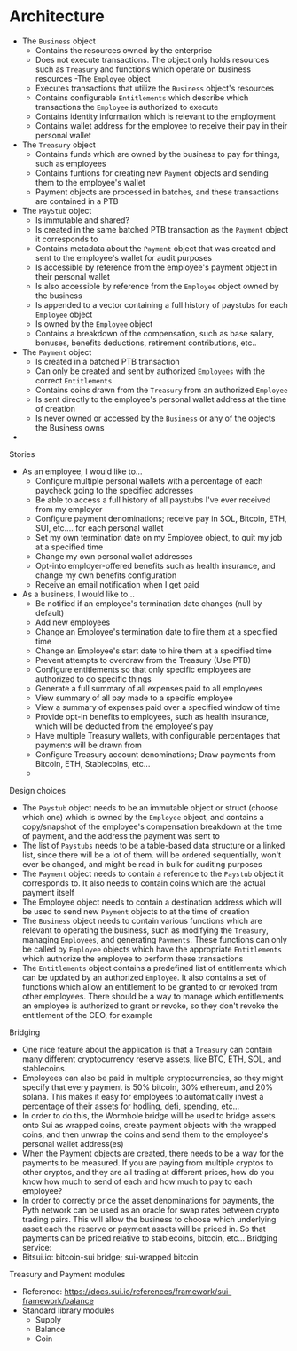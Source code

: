 # Architecture

- The `Business` object 
    - Contains the resources owned by the enterprise
    - Does not execute transactions. The object only holds resources such as `Treasury` and functions which operate on business resources
-The `Employee` object
    - Executes transactions that utilize the `Business` object's resources
    - Contains configurable `Entitlements` which describe which transactions the `Employee` is authorized to execute
    - Contains identity information which is relevant to the employment
    - Contains wallet address for the employee to receive their pay in their personal wallet
- The `Treasury` object
    - Contains funds which are owned by the business to pay for things, such as employees
    - Contains funtions for creating new `Payment` objects and sending them to the employee's wallet
    - Payment objects are processed in batches, and these transactions are contained in a PTB
- The `PayStub` object
    - Is immutable and shared?
    - Is created in the same batched PTB transaction as the `Payment` object it corresponds to
    - Contains metadata about the `Payment` object that was created and sent to the employee's wallet for audit purposes
    - Is accessible by reference from the employee's payment object in their personal wallet
    - Is also accessible by reference from the `Employee` object owned by the business
    - Is appended to a vector containing a full history of paystubs for each `Employee` object
    - Is owned by the `Employee` object
    - Contains a breakdown of the compensation, such as base salary, bonuses, benefits deductions, retirement contributions, etc..
- The `Payment` object
    - Is created in a batched PTB transaction 
    - Can only be created and sent by authorized `Employees` with the correct `Entitlements`
    - Contains coins drawn from the `Treasury` from an authorized `Employee`
    - Is sent directly to the employee's personal wallet address at the time of creation
    - Is never owned or accessed by the `Business` or any of the objects the Business owns
- 

Stories
- As an employee, I would like to...
    - Configure multiple personal wallets with a percentage of each paycheck going to the specified addresses
    - Be able to access a full history of all paystubs I've ever received from my employer
    - Configure payment denominations; receive pay in SOL, Bitcoin, ETH, SUI, etc.... for each personal wallet
    - Set my own termination date on my Employee object, to quit my job at a specified time
    - Change my own personal wallet addresses
    - Opt-into employer-offered benefits such as health insurance, and change my own benefits configuration
    - Receive an email notification when I get paid
- As a business, I would like to...
    - Be notified if an employee's termination date changes (null by default)
    - Add new employees
    - Change an Employee's termination date to fire them at a specified time
    - Change an Employee's start date to hire them at a specified time
    - Prevent attempts to overdraw from the Treasury (Use PTB)
    - Configure entitlements so that only specific employees are authorized to do specific things
    - Generate a full summary of all expenses paid to all employees
    - View summary of all pay made to a specific employee
    - View a summary of expenses paid over a specified window of time
    - Provide opt-in benefits to employees, such as health insurance, which will be deducted from the employee's pay
    - Have multiple Treasury wallets, with configurable percentages that payments will be drawn from
    - Configure Treasury account denominations; Draw payments from Bitcoin, ETH, Stablecoins, etc... 
    - 

Design choices
- The `Paystub` object needs to be an immutable object or struct (choose which one) which is owned by the `Employee` object, and contains a copy/snapshot of the employee's compensation breakdown at the time of payment, and the address the payment was sent to
- The list of `Paystubs` needs to be a table-based data structure or a linked list, since there will be a lot of them. will be ordered sequentially, won't ever be changed, and might be read in bulk for auditing purposes
- The `Payment` object needs to contain a reference to the `Paystub` object it corresponds to. It also needs to contain coins which are the actual payment itself
- The Employee object needs to contain a destination address which will be used to send new `Payment` objects to at the time of creation
- The `Business` object needs to contain various functions which are relevant to operating the business, such as modifying the `Treasury`, managing `Employees`, and generating `Payments`. These functions can only be called by `Employee` objects which have the appropriate `Entitlements` which authorize the employee to perform these transactions
- The  `Entitlements` object contains a predefined list of entitlements which can be updated by an authorized `Employee`. It also contains a set of functions which allow an entitlement to be granted to or revoked from other employees. There should be a way to manage which entitlements an employee is authorized to grant or revoke, so they don't revoke the entitlement of the CEO, for example

Bridging
- One nice feature about the application is that a `Treasury` can contain many different cryptocurrency reserve assets, like BTC, ETH, SOL, and stablecoins. 
- Employees can also be paid in multiple cryptocurrencies, so they might specify that every payment is 50% bitcoin, 30% ethereum, and 20% solana. This makes it easy for employees to automatically invest a percentage of their assets for hodling, defi, spending, etc...
- In order to do this, the Wormhole bridge will be used to bridge assets onto Sui as wrapped coins, create payment objects with the wrapped coins, and then unwrap the coins and send them to the employee's personal wallet address(es)
- When the Payment objects are created, there needs to be a way for the payments to be measured. If you are paying from multiple cryptos to other cryptos, and they are all trading at different prices, how do you know how much to send of each and how much to pay to each employee?
- In order to correctly price the asset denominations for payments, the Pyth network can be used as an oracle for swap rates between crypto trading pairs. This will allow the business to choose which underlying asset each the reserve or payment assets will be priced in. So that payments can be priced relative to stablecoins, bitcoin, etc...
Bridging service:
- Bitsui.io: bitcoin-sui bridge; sui-wrapped bitcoin

Treasury and Payment modules
- Reference: https://docs.sui.io/references/framework/sui-framework/balance
- Standard library modules
    - Supply<T>
    - Balance<T>
    - Coin

